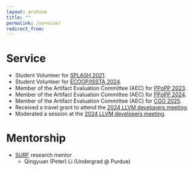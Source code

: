 ```yaml
---
layout: archive
title: ""
permalink: /service/
redirect_from:
---
```


# Service 
- Student Volunteer for [SPLASH 2021](https://2021.splashcon.org/).
- Student Volunteer for [ECOOP/ISSTA 2024](https://conf.researchr.org/home/issta-ecoop-2024).
- Member of the Artifact Evaluation Committee (AEC) for [PPoPP 2023](https://ppopp23.sigplan.org/track/PPoPP-2023-artifact-evaluation).
- Member of the Artifact Evaluation Committee (AEC) for [PPoPP 2024](https://ppopp24.sigplan.org/track/PPoPP-2024-artifact-evaluation).
- Member of the Artifact Evaluation Committee (AEC) for [CGO 2025](https://2025.cgo.org/track/cgo-2025-artifact-evaluation).
- Received a travel grant to attend the [2024 LLVM developers meeting](https://llvm.org/devmtg/2024-10/).
- Moderated a session at the [2024 LLVM developers meeting](https://llvm.org/devmtg/2024-10/).

# Mentorship
- [SURF](https://docs.lib.purdue.edu/surf/) research mentor 
  - Qingyuan (Peter) Li (Undergrad @ Purdue)